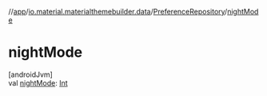 //[app](../../../index.md)/[io.material.materialthemebuilder.data](../index.md)/[PreferenceRepository](index.md)/[nightMode](night-mode.md)

# nightMode

[androidJvm]\
val [nightMode](night-mode.md): [Int](https://kotlinlang.org/api/latest/jvm/stdlib/kotlin/-int/index.html)
